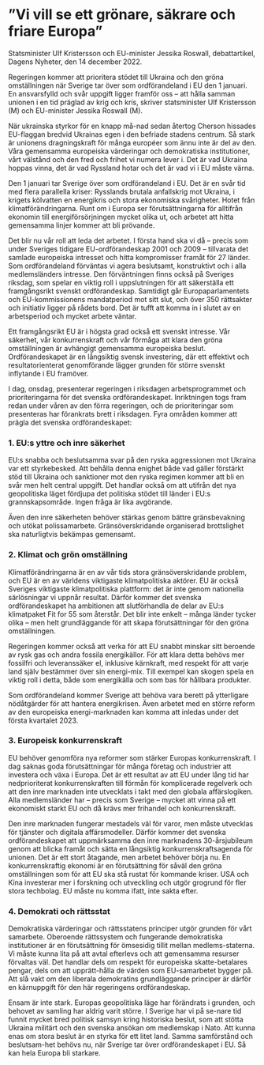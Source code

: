 # ”Vi vill se ett grönare, säkrare och friare Europa”

Statsminister Ulf Kristersson och EU-­minister Jessika Roswall, debattartikel, Dagens Nyheter, den 14 december 2022.

Regeringen kommer att prioritera stödet till Ukraina och den gröna omställningen när Sverige tar över som ordförandeland i EU den 1 januari. En ansvarsfylld och svår uppgift ligger framför oss – att hålla samman unionen i en tid präglad av krig och kris, skriver statsminister Ulf Kristersson (M) och EU-minister Jessika Roswall (M).

När ukrainska styrkor för en knapp må-nad sedan återtog Cherson hissades EU-flaggan bredvid Ukrainas egen i den befriade stadens centrum. Så stark är unionens dragningskraft för många européer som ännu inte är del av den. Våra gemensamma europeiska värderingar och demokratiska institutioner, vårt välstånd och den fred och frihet vi numera lever i. Det är vad Ukraina hoppas vinna, det är vad Ryssland hotar och det är vad vi i EU måste värna.

Den 1 januari tar Sverige över som ordförandeland i EU. Det är en svår tid med flera parallella kriser: Rysslands brutala anfallskrig mot Ukraina, i krigets kölvatten en energikris och stora ekonomiska svårigheter. Hotet från klimatförändringarna. Runt om i Europa ser förutsättningarna för alltifrån ekonomin till energiförsörjningen mycket olika ut, och arbetet att hitta gemensamma linjer kommer att bli prövande.

Det blir nu vår roll att leda det arbetet. I första hand ska vi då – precis som under Sveriges tidigare EU-ordförandeskap 2001 och 2009 – tillvarata det samlade europeiska intresset och hitta kompromisser framåt för 27 länder. Som ordförandeland förväntas vi agera beslutsamt, konstruktivt och i alla medlemsländers intresse. Den förväntningen finns också på Sveriges riksdag, som spelar en viktig roll i uppslutningen för att säkerställa ett framgångsrikt svenskt ordförandeskap. Samtidigt går Europaparlamentets och EU-kommissionens mandatperiod mot sitt slut, och över 350 rättsakter och initiativ ligger på rådets bord. Det är tufft att komma in i slutet av en arbetsperiod och mycket arbete väntar.

Ett framgångsrikt EU är i högsta grad också ett svenskt intresse. Vår säkerhet, vår konkurrenskraft och vår förmåga att klara den gröna omställningen är avhängigt gemensamma europeiska beslut. Ordförandeskapet är en långsiktig svensk investering, där ett effektivt och resultatorienterat genomförande lägger grunden för större svenskt inflytande i EU framöver.

I dag, onsdag, presenterar regeringen i riksdagen arbetsprogrammet och prioriteringarna för det svenska ordförandeskapet. Inriktningen togs fram redan under våren av den förra regeringen, och de prioriteringar som presenteras har förankrats brett i riksdagen. Fyra områden kommer att prägla det svenska ordförandeskapet:

### 1. EU:s yttre och inre säkerhet

EU:s snabba och beslutsamma svar på den ryska aggressionen mot Ukraina var ett styrkebesked. Att behålla denna enighet både vad gäller förstärkt stöd till Ukraina och sanktioner mot den ryska regimen kommer att bli en svår men helt central uppgift. Det handlar också om att utifrån det nya geopolitiska läget fördjupa det politiska stödet till länder i EU:s grannskapsområde. Ingen fråga är lika avgörande.

Även den inre säkerheten behöver stärkas genom bättre gränsbevakning och utökat polissamarbete. Gränsöverskridande organiserad brottslighet ska naturligtvis bekämpas gemensamt.

### 2. Klimat och grön omställning

Klimatförändringarna är en av vår tids stora gränsöverskridande problem, och EU är en av världens viktigaste klimatpolitiska aktörer. EU är också Sveriges viktigaste klimatpolitiska plattform: det är inte genom nationella särlösningar vi uppnår resultat. Därför kommer det svenska ordförandeskapet ha ambitionen att slutförhandla de delar av EU:s klimatpaket Fit for 55 som återstår. Det blir inte enkelt – många länder tycker olika – men helt grundläggande för att skapa förutsättningar för den gröna omställningen.

Regeringen kommer också att verka för att EU snabbt minskar sitt beroende av rysk gas och andra fossila energikällor. För att klara detta behövs mer fossilfri och leveranssäker el, inklusive kärnkraft, med respekt för att varje land själv bestämmer över sin energi-mix. Till exempel kan skogen spela en viktig roll i detta, både som energikälla och som bas för hållbara produkter.

Som ordförandeland kommer Sverige att behöva vara berett på ytterligare nödåtgärder för att hantera energikrisen. Även arbetet med en större reform av den europeiska energi-marknaden kan komma att inledas under det första kvartalet 2023.

### 3. Europeisk konkurrenskraft

EU behöver genomföra nya reformer som stärker Europas konkurrenskraft. I dag saknas goda förutsättningar för många företag och industrier att investera och växa i Europa. Det är ett resultat av att EU under lång tid har nedprioriterat konkurrenskraften till förmån för komplicerade regelverk och att den inre marknaden inte utvecklats i takt med den globala affärslogiken. Alla medlemsländer har – precis som Sverige – mycket att vinna på ett ekonomiskt starkt EU och då krävs mer frihandel och konkurrenskraft.

Den inre marknaden fungerar mestadels väl för varor, men måste utvecklas för tjänster och digitala affärsmodeller. Därför kommer det svenska ordförandeskapet att uppmärksamma den inre marknadens 30-årsjubileum genom att blicka framåt och sätta en långsiktig konkurrenskraftsagenda för unionen. Det är ett stort åtagande, men arbetet behöver börja nu. En konkurrenskraftig ekonomi är en förutsättning för såväl den gröna omställningen som för att EU ska stå rustat för kommande kriser. USA och Kina investerar mer i forskning och utveckling och utgör grogrund för fler stora techbolag. EU måste nu komma ifatt, inte sakta efter.

### 4. Demokrati och rättsstat

Demokratiska värderingar och rättsstatens principer utgör grunden för vårt samarbete. Oberoende rättssystem och fungerande demokratiska institutioner är en förutsättning för ömsesidig tillit mellan medlems-staterna. Vi måste kunna lita på att avtal efterlevs och att gemensamma resurser förvaltas väl. Det handlar dels om respekt för europeiska skatte-betalares pengar, dels om att upprätt-hålla de värden som EU-samarbetet bygger på. Att slå vakt om den liberala demokratins grundläggande principer är därför en kärnuppgift för den här regeringens ordförandeskap.

Ensam är inte stark. Europas geopolitiska läge har förändrats i grunden, och behovet av samling har aldrig varit större. I Sverige har vi på se-nare tid funnit mycket bred politisk samsyn kring historiska beslut, som att stötta Ukraina militärt och den svenska ansökan om medlemskap i Nato. Att kunna enas om stora beslut är en styrka för ett litet land. Samma samförstånd och beslutsam-het behövs nu, när Sverige tar över ordförandeskapet i EU. Så kan hela Europa bli starkare.
